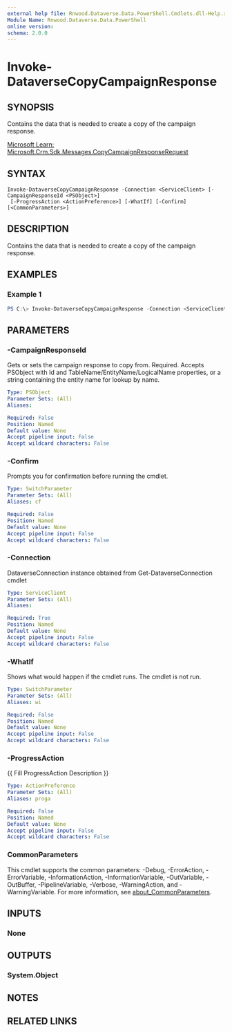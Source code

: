 ```yaml
---
external help file: Rnwood.Dataverse.Data.PowerShell.Cmdlets.dll-Help.xml
Module Name: Rnwood.Dataverse.Data.PowerShell
online version:
schema: 2.0.0
---
```


# Invoke-DataverseCopyCampaignResponse

## SYNOPSIS
Contains the data that is needed to create a copy of the campaign response.

[Microsoft Learn: Microsoft.Crm.Sdk.Messages.CopyCampaignResponseRequest](https://learn.microsoft.com/dotnet/api/Microsoft.Crm.Sdk.Messages.CopyCampaignResponseRequest)

## SYNTAX

```
Invoke-DataverseCopyCampaignResponse -Connection <ServiceClient> [-CampaignResponseId <PSObject>]
 [-ProgressAction <ActionPreference>] [-WhatIf] [-Confirm] [<CommonParameters>]
```

## DESCRIPTION
Contains the data that is needed to create a copy of the campaign response.

## EXAMPLES

### Example 1
```powershell
PS C:\> Invoke-DataverseCopyCampaignResponse -Connection <ServiceClient> -CampaignResponseId <PSObject>
```

## PARAMETERS

### -CampaignResponseId
Gets or sets the campaign response to copy from. Required. Accepts PSObject with Id and TableName/EntityName/LogicalName properties, or a string containing the entity name for lookup by name.

```yaml
Type: PSObject
Parameter Sets: (All)
Aliases:

Required: False
Position: Named
Default value: None
Accept pipeline input: False
Accept wildcard characters: False
```

### -Confirm
Prompts you for confirmation before running the cmdlet.

```yaml
Type: SwitchParameter
Parameter Sets: (All)
Aliases: cf

Required: False
Position: Named
Default value: None
Accept pipeline input: False
Accept wildcard characters: False
```

### -Connection
DataverseConnection instance obtained from Get-DataverseConnection cmdlet

```yaml
Type: ServiceClient
Parameter Sets: (All)
Aliases:

Required: True
Position: Named
Default value: None
Accept pipeline input: False
Accept wildcard characters: False
```

### -WhatIf
Shows what would happen if the cmdlet runs. The cmdlet is not run.

```yaml
Type: SwitchParameter
Parameter Sets: (All)
Aliases: wi

Required: False
Position: Named
Default value: None
Accept pipeline input: False
Accept wildcard characters: False
```

### -ProgressAction
{{ Fill ProgressAction Description }}

```yaml
Type: ActionPreference
Parameter Sets: (All)
Aliases: proga

Required: False
Position: Named
Default value: None
Accept pipeline input: False
Accept wildcard characters: False
```

### CommonParameters
This cmdlet supports the common parameters: -Debug, -ErrorAction, -ErrorVariable, -InformationAction, -InformationVariable, -OutVariable, -OutBuffer, -PipelineVariable, -Verbose, -WarningAction, and -WarningVariable. For more information, see [about_CommonParameters](http://go.microsoft.com/fwlink/?LinkID=113216).

## INPUTS

### None
## OUTPUTS

### System.Object
## NOTES

## RELATED LINKS
